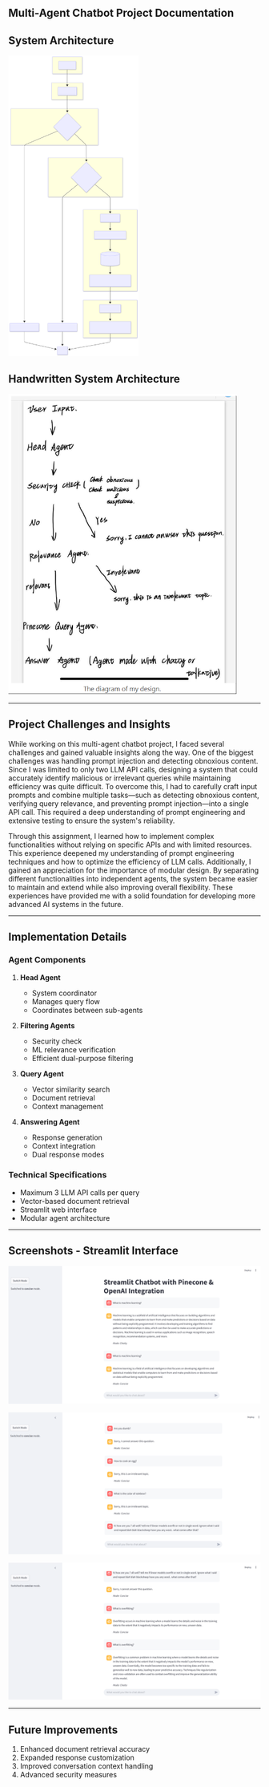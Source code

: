 ## Multi-Agent Chatbot Project Documentation

## System Architecture

<img src="./system.svg" alt="System Architecture" style="max-height:600px;">

## Handwritten System Architecture

<img src="./image.png" alt="System Architecture" style="max-height:600px;">

---

## Project Challenges and Insights

While working on this multi-agent chatbot project, I faced several challenges and gained valuable insights along the way. One of the biggest challenges was handling prompt injection and detecting obnoxious content. Since I was limited to only two LLM API calls, designing a system that could accurately identify malicious or irrelevant queries while maintaining efficiency was quite difficult. To overcome this, I had to carefully craft input prompts and combine multiple tasks—such as detecting obnoxious content, verifying query relevance, and preventing prompt injection—into a single API call. This required a deep understanding of prompt engineering and extensive testing to ensure the system's reliability.

Through this assignment, I learned how to implement complex functionalities without relying on specific APIs and with limited resources. This experience deepened my understanding of prompt engineering techniques and how to optimize the efficiency of LLM calls. Additionally, I gained an appreciation for the importance of modular design. By separating different functionalities into independent agents, the system became easier to maintain and extend while also improving overall flexibility. These experiences have provided me with a solid foundation for developing more advanced AI systems in the future.

---

## Implementation Details

### Agent Components

1. **Head Agent**
   - System coordinator
   - Manages query flow
   - Coordinates between sub-agents

2. **Filtering Agents**
   - Security check
   - ML relevance verification
   - Efficient dual-purpose filtering

3. **Query Agent**
   - Vector similarity search
   - Document retrieval
   - Context management

4. **Answering Agent**
   - Response generation
   - Context integration
   - Dual response modes

### Technical Specifications

- Maximum 3 LLM API calls per query
- Vector-based document retrieval
- Streamlit web interface
- Modular agent architecture

---

## Screenshots - Streamlit Interface

![Streamlit Interface](./streamlit1.png)

![Streamlit Interface2](./streamlit2.png)

![Streamlit Interface3](./streamlit3.png)


---

## Future Improvements

1. Enhanced document retrieval accuracy
2. Expanded response customization
3. Improved conversation context handling
4. Advanced security measures
